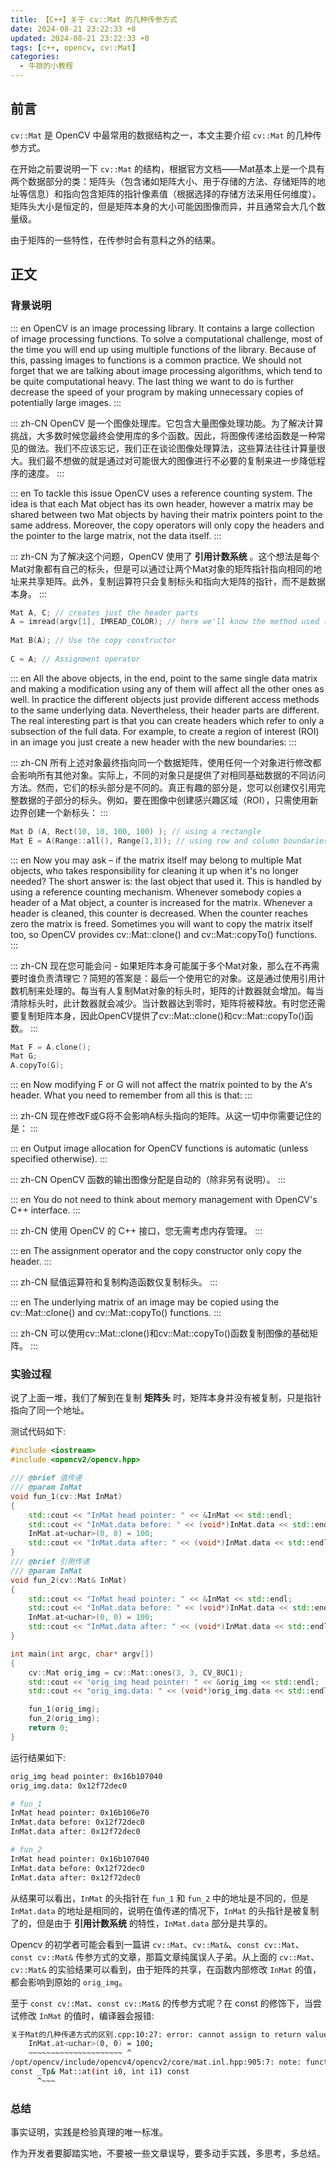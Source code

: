 ```yaml
---
title: 【C++】关于 cv::Mat 的几种传参方式
date: 2024-08-21 23:22:33 +8
updated: 2024-08-21 23:22:33 +8
tags: [c++, opencv, cv::Mat]
categories: 
  - 牛排的小教程
---
```


## 前言

`cv::Mat` 是 OpenCV 中最常用的数据结构之一，本文主要介绍 `cv::Mat` 的几种传参方式。

在开始之前要说明一下 `cv::Mat` 的结构，根据官方文档——Mat基本上是一个具有两个数据部分的类：矩阵头（包含诸如矩阵大小、用于存储的方法、存储矩阵的地址等信息）和指向包含矩阵的指针像素值（根据选择的存储方法采用任何维度）。矩阵头大小是恒定的，但是矩阵本身的大小可能因图像而异，并且通常会大几个数量级。

由于矩阵的一些特性，在传参时会有意料之外的结果。

<!-- more -->

## 正文

### 背景说明

::: en
OpenCV is an image processing library. It contains a large collection of image processing functions. To solve a computational challenge, most of the time you will end up using multiple functions of the library. Because of this, passing images to functions is a common practice. We should not forget that we are talking about image processing algorithms, which tend to be quite computational heavy. The last thing we want to do is further decrease the speed of your program by making unnecessary copies of potentially large images.
:::

::: zh-CN
OpenCV 是一个图像处理库。它包含大量图像处理功能。为了解决计算挑战，大多数时候您最终会使用库的多个函数。因此，将图像传递给函数是一种常见的做法。我们不应该忘记，我们正在谈论图像处理算法，这些算法往往计算量很大。我们最不想做的就是通过对可能很大的图像进行不必要的复制来进一步降低程序的速度。
:::

::: en
To tackle this issue OpenCV uses a reference counting system. The idea is that each Mat object has its own header, however a matrix may be shared between two Mat objects by having their matrix pointers point to the same address. Moreover, the copy operators will only copy the headers and the pointer to the large matrix, not the data itself.
:::

::: zh-CN
为了解决这个问题，OpenCV 使用了 **引用计数系统** 。这个想法是每个Mat对象都有自己的标头，但是可以通过让两个Mat对象的矩阵指针指向相同的地址来共享矩阵。此外，复制运算符只会复制标头和指向大矩阵的指针，而不是数据本身。
:::

```cpp
Mat A, C; // creates just the header parts
A = imread(argv[1], IMREAD_COLOR); // here we'll know the method used (allocate matrix)
 
Mat B(A); // Use the copy constructor
 
C = A; // Assignment operator
```

::: en
All the above objects, in the end, point to the same single data matrix and making a modification using any of them will affect all the other ones as well. In practice the different objects just provide different access methods to the same underlying data. Nevertheless, their header parts are different. The real interesting part is that you can create headers which refer to only a subsection of the full data. For example, to create a region of interest (ROI) in an image you just create a new header with the new boundaries:
:::

::: zh-CN
所有上述对象最终指向同一个数据矩阵，使用任何一个对象进行修改都会影响所有其他对象。实际上，不同的对象只是提供了对相同基础数据的不同访问方法。然而，它们的标头部分是不同的。真正有趣的部分是，您可以创建仅引用完整数据的子部分的标头。例如，要在图像中创建感兴趣区域（ROI），只需使用新边界创建一个新标头：
:::

```cpp
Mat D (A, Rect(10, 10, 100, 100) ); // using a rectangle
Mat E = A(Range::all(), Range(1,3)); // using row and column boundaries
```

::: en
Now you may ask – if the matrix itself may belong to multiple Mat objects, who takes responsibility for cleaning it up when it's no longer needed? The short answer is: the last object that used it. This is handled by using a reference counting mechanism. Whenever somebody copies a header of a Mat object, a counter is increased for the matrix. Whenever a header is cleaned, this counter is decreased. When the counter reaches zero the matrix is freed. Sometimes you will want to copy the matrix itself too, so OpenCV provides cv::Mat::clone() and cv::Mat::copyTo() functions.
:::

::: zh-CN
现在您可能会问 - 如果矩阵本身可能属于多个Mat对象，那么在不再需要时谁负责清理它？简短的答案是：最后一个使用它的对象。这是通过使用引用计数机制来处理的。每当有人复制Mat对象的标头时，矩阵的计数器就会增加。每当清除标头时，此计数器就会减少。当计数器达到零时，矩阵将被释放。有时您还需要复制矩阵本身，因此OpenCV提供了cv::Mat::clone()和cv::Mat::copyTo()函数。
:::

```cpp
Mat F = A.clone();
Mat G;
A.copyTo(G);
```

::: en
Now modifying F or G will not affect the matrix pointed to by the A's header. What you need to remember from all this is that:
:::

::: zh-CN
现在修改F或G将不会影响A标头指向的矩阵。从这一切中你需要记住的是：
:::

::: en
Output image allocation for OpenCV functions is automatic (unless specified otherwise).
:::

::: zh-CN
OpenCV 函数的输出图像分配是自动的（除非另有说明）。
:::

::: en
You do not need to think about memory management with OpenCV's C++ interface.
:::

::: zh-CN
使用 OpenCV 的 C++ 接口，您无需考虑内存管理。
:::

::: en
The assignment operator and the copy constructor only copy the header.
:::

::: zh-CN
赋值运算符和复制构造函数仅复制标头。
:::

::: en
The underlying matrix of an image may be copied using the cv::Mat::clone() and cv::Mat::copyTo() functions.
:::

::: zh-CN
可以使用cv::Mat::clone()和cv::Mat::copyTo()函数复制图像的基础矩阵。
:::

### 实验过程

说了上面一堆，我们了解到在复制 **矩阵头** 时，矩阵本身并没有被复制，只是指针指向了同一个地址。

测试代码如下:

```cpp
#include <iostream>
#include <opencv2/opencv.hpp>

/// @brief 值传递
/// @param InMat 
void fun_1(cv::Mat InMat)
{
    std::cout << "InMat head pointer: " << &InMat << std::endl;
    std::cout << "InMat.data before: " << (void*)InMat.data << std::endl;
    InMat.at<uchar>(0, 0) = 100;
    std::cout << "InMat.data after: " << (void*)InMat.data << std::endl;
}
/// @brief 引用传递
/// @param InMat 
void fun_2(cv::Mat& InMat)
{
    std::cout << "InMat head pointer: " << &InMat << std::endl;
    std::cout << "InMat.data before: " << (void*)InMat.data << std::endl;
    InMat.at<uchar>(0, 0) = 100;
    std::cout << "InMat.data after: " << (void*)InMat.data << std::endl;
}

int main(int argc, char* argv[])
{
    cv::Mat orig_img = cv::Mat::ones(3, 3, CV_8UC1);
    std::cout << "orig_img head pointer: " << &orig_img << std::endl;
    std::cout << "orig_img.data: " << (void*)orig_img.data << std::endl;

    fun_1(orig_img);
    fun_2(orig_img);
    return 0;
}
```

运行结果如下:

```bash
orig_img head pointer: 0x16b107040
orig_img.data: 0x12f72dec0

# fun_1
InMat head pointer: 0x16b106e70
InMat.data before: 0x12f72dec0
InMat.data after: 0x12f72dec0

# fun_2
InMat head pointer: 0x16b107040
InMat.data before: 0x12f72dec0
InMat.data after: 0x12f72dec0
```

从结果可以看出，`InMat` 的头指针在 `fun_1` 和 `fun_2` 中的地址是不同的，但是 `InMat.data` 的地址是相同的，说明在值传递的情况下，`InMat` 的头指针是被复制了的，但是由于 **引用计数系统** 的特性，`InMat.data` 部分是共享的。

 Opencv 的初学者可能会看到一篇讲 `cv::Mat`、`cv::Mat&`、`const cv::Mat`、`const cv::Mat&` 传参方式的文章，那篇文章纯属误人子弟。从上面的 `cv::Mat`、`cv::Mat&` 的实验结果可以看到，由于矩阵的共享，在函数内部修改 `InMat` 的值，都会影响到原始的 `orig_img`。

至于 `const cv::Mat`、`const cv::Mat&` 的传参方式呢？在 const 的修饰下，当尝试修改 `InMat` 的值时，编译器会报错:

```bash
关于Mat的几种传递方式的区别.cpp:10:27: error: cannot assign to return value because function 'at<unsigned char>' returns a const value
    InMat.at<uchar>(0, 0) = 100;
    ~~~~~~~~~~~~~~~~~~~~~ ^
/opt/opencv/include/opencv4/opencv2/core/mat.inl.hpp:905:7: note: function 'at<unsigned char>' which returns const-qualified type 'const unsigned char &' declared here
const _Tp& Mat::at(int i0, int i1) const
      ^~~~
```

### 总结

事实证明，实践是检验真理的唯一标准。

作为开发者要脚踏实地，不要被一些文章误导，要多动手实践，多思考，多总结。
